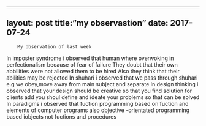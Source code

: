 
---
layout: post
title:”my observastion”
date: 2017-07-24
---

		My observation of last week

In imposter syndrome  i observed  that human where overwoking in perfectionalism because of fear of failure
They doubt that their own abbilities were not allowed them to be hired
Also  they think that their abilities  may be rejected
In shuhari i observed that we pass through shuhari e.g  we obey,move away from main subject and separate
In design thinking  i observed that  your design should be creative so that you find solution for clients
add you shoul define and ideate your problems so that  can be solved
In paradigms i observed that  fuction programming based on fuction  and elements of computer programs 
also objective -orientated programming based iobjects not fuctions and  procedures

